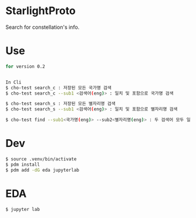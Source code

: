 # StarlightProto

Search for constellation's info.

# Use
```bash
for version 0.2


In Cli
$ cho-test search_c : 저장된 모든 국가명 검색
$ cho-test search_c --sub1 <검색어(eng)> : 일치 및 포함으로 국가명 검색

$ cho-test search_s : 저장된 모든 별자리명 검색
$ cho-test search_s --sub1 <검색어(eng)> : 일치 및 포함으로 별자리명 검색

$ cho-test find --sub1<국가명(eng)> --sub2<별자리명(eng)> : 두 검색어 모두 일치로 현재 위치정보 검색

```

# Dev
```bash
$ source .venv/bin/activate
$ pdm install
$ pdm add -dG eda jupyterlab

```

# EDA
```bash
$ jupyter lab

```
